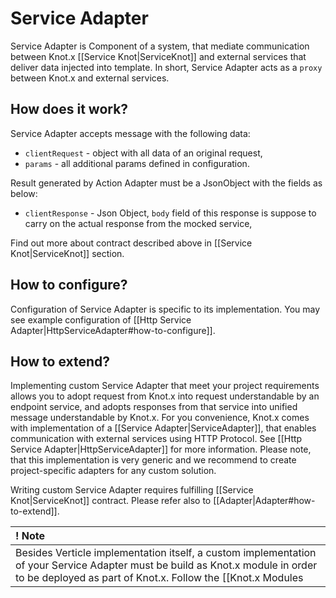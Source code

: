 # Service Adapter
Service Adapter is Component of a system, that mediate communication between Knot.x [[Service Knot|ServiceKnot]]
and external services that deliver data injected into template. In short, Service Adapter acts as a
`proxy` between Knot.x and external services.

## How does it work?
Service Adapter accepts message with the following data:

- `clientRequest` - object with all data of an original request,
- `params` - all additional params defined in configuration.

Result generated by Action Adapter must be a JsonObject with the fields as below:
- `clientResponse` - Json Object, `body` field of this response is suppose to carry on the actual response from the mocked service,

Find out more about contract described above in [[Service Knot|ServiceKnot]] section.

## How to configure?
Configuration of Service Adapter is specific to its implementation. You may see example configuration 
of [[Http Service Adapter|HttpServiceAdapter#how-to-configure]].

## How to extend?
Implementing custom Service Adapter that meet your project requirements allows 
you to adopt request from Knot.x into request understandable by an endpoint service, and adopts 
responses from that service into unified message understandable by Knot.x.
For you convenience, Knot.x comes with implementation of a [[Service Adapter|ServiceAdapter]], 
that enables communication with external services using HTTP Protocol. 
See [[Http Service Adapter|HttpServiceAdapter]] for more information.
Please note, that this implementation is very generic and we recommend to create project-specific 
adapters for any custom solution.

Writing custom Service Adapter requires fulfilling [[Service Knot|ServiceKnot]] contract.
Please refer also to [[Adapter|Adapter#how-to-extend]].

| ! Note |
|:------ |
| Besides Verticle implementation itself, a custom implementation of your Service Adapter must be build as Knot.x module in order to be deployed as part of Knot.x. Follow the [[Knot.x Modules|KnotxModules]] in order to see how to make your Service Adapter a module. | 


